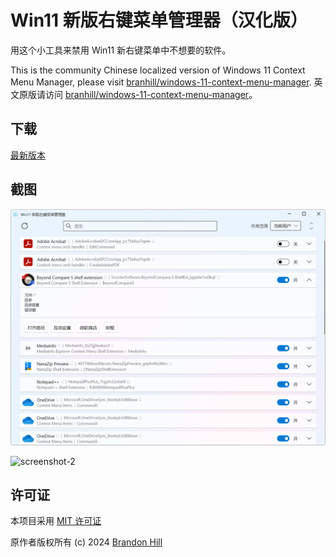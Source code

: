 # Win11 新版右键菜单管理器（汉化版）

用这个小工具来禁用 Win11 新右键菜单中不想要的软件。

This is the community Chinese localized version of Windows 11 Context Menu Manager, please visit [branhill/windows-11-context-menu-manager](https://github.com/branhill/windows-11-context-menu-manager). 英文原版请访问 [branhill/windows-11-context-menu-manager](https://github.com/branhill/windows-11-context-menu-manager)。

## 下载

[最新版本](https://github.com/zetaloop/windows-11-context-menu-manager/releases/latest)

## 截图

![screenshot-1](docs/screenshot-1.png)

![screenshot-2](docs/screenshot-2.png)

## 许可证

本项目采用 [MIT 许可证](LICENSE)

原作者版权所有 (c) 2024 [Brandon Hill](https://branhill.com/)
